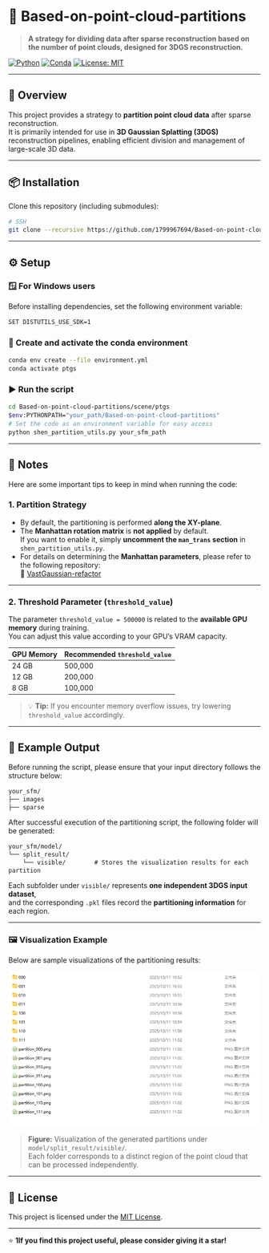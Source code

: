 # 🧩 Based-on-point-cloud-partitions

> **A strategy for dividing data after sparse reconstruction based on the number of point clouds, designed for 3DGS reconstruction.**

[![Python](https://img.shields.io/badge/Python-3.8+-blue.svg)](https://www.python.org/)
[![Conda](https://img.shields.io/badge/Conda-Environment-green.svg)](https://docs.conda.io/)
[![License: MIT](https://img.shields.io/badge/License-MIT-yellow.svg)](LICENSE)

---

## 📖 Overview

This project provides a strategy to **partition point cloud data** after sparse reconstruction.  
It is primarily intended for use in **3D Gaussian Splatting (3DGS)** reconstruction pipelines, enabling efficient division and management of large-scale 3D data.

---

## 📦 Installation

Clone this repository (including submodules):

```bash
# SSH
git clone --recursive https://github.com/1799967694/Based-on-point-cloud-partitions.git
```

---

## ⚙️ Setup

### 🪟 For Windows users

Before installing dependencies, set the following environment variable:

```bash
SET DISTUTILS_USE_SDK=1
```

### 🧰 Create and activate the conda environment

```bash
conda env create --file environment.yml
conda activate ptgs
```

### ▶️ Run the script

```bash
cd Based-on-point-cloud-partitions/scene/ptgs
$env:PYTHONPATH="your_path/Based-on-point-cloud-partitions"
# Set the code as an environment variable for easy access
python shen_partition_utils.py your_sfm_path
```

---

## 📝 Notes

Here are some important tips to keep in mind when running the code:

### 1. Partition Strategy
- By default, the partitioning is performed **along the XY-plane**.
- The **Manhattan rotation matrix** is **not applied** by default.  
  If you want to enable it, simply **uncomment the `man_trans` section** in `shen_partition_utils.py`.
- For details on determining the **Manhattan parameters**, please refer to the following repository:  
  🔗 [VastGaussian-refactor](https://github.com/1799967694/VastGaussian-refactor)

---

### 2. Threshold Parameter (`threshold_value`)
The parameter `threshold_value = 500000` is related to the **available GPU memory** during training.  
You can adjust this value according to your GPU’s VRAM capacity.

| GPU Memory | Recommended `threshold_value` |
|-------------|-------------------------------|
| 24 GB       | 500,000                       |
| 12 GB       | 200,000                       |
| 8 GB        | 100,000                       |

> 💡 **Tip:** If you encounter memory overflow issues, try lowering `threshold_value` accordingly.

---

## 📸 Example Output

Before running the script, please ensure that your input directory follows the structure below:

```
your_sfm/
├── images
├── sparse
```

After successful execution of the partitioning script, the following folder will be generated:

```
your_sfm/model/
└── split_result/
    └── visible/        # Stores the visualization results for each partition
```

Each subfolder under `visible/` represents **one independent 3DGS input dataset**,  
and the corresponding `.pkl` files record the **partitioning information** for each region.

---

### 🖼️ Visualization Example

Below are sample visualizations of the partitioning results:

<p align="center">
  <img src="./assets/partition_result_1.png" alt="Partition Result Example" width="600">
</p>

> **Figure:** Visualization of the generated partitions under `model/split_result/visible/`.  
> Each folder corresponds to a distinct region of the point cloud that can be processed independently.

---

## 🧾 License

This project is licensed under the [MIT License](LICENSE).

---

⭐ **1If you find this project useful, please consider giving it a star!**
